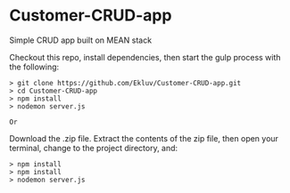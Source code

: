 # Customer-CRUD-app

Simple CRUD app built on MEAN stack

Checkout this repo, install dependencies, then start the gulp process with the following:

    > git clone https://github.com/Ekluv/Customer-CRUD-app.git
    > cd Customer-CRUD-app
    > npm install
    > nodemon server.js
    
    Or 

Download the .zip file. Extract the contents of the zip file, then open your terminal, change to the project directory, and:

    > npm install
    > npm install
    > nodemon server.js
